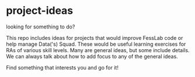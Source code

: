 # project-ideas
looking for something to do?

This repo includes ideas for projects that would improve FessLab code or help manage Data('s) Squad. These would be useful learning exercises for RAs of various skill levels. Many are general ideas, but some include details. We can always talk about how to add focus to any of the general ideas.

Find something that interests you and go for it!
